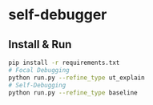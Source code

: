 # self-debugger

## Install & Run

```bash
pip install -r requirements.txt
# Focal Debugging
python run.py --refine_type ut_explain
# Self-Debugging
python run.py --refine_type baseline
```